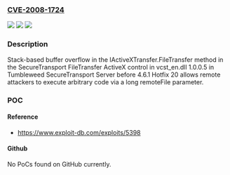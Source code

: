 ### [CVE-2008-1724](https://cve.mitre.org/cgi-bin/cvename.cgi?name=CVE-2008-1724)
![](https://img.shields.io/static/v1?label=Product&message=n%2Fa&color=blue)
![](https://img.shields.io/static/v1?label=Version&message=n%2Fa&color=blue)
![](https://img.shields.io/static/v1?label=Vulnerability&message=n%2Fa&color=brighgreen)

### Description

Stack-based buffer overflow in the IActiveXTransfer.FileTransfer method in the SecureTransport FileTransfer ActiveX control in vcst_en.dll 1.0.0.5 in Tumbleweed SecureTransport Server before 4.6.1 Hotfix 20 allows remote attackers to execute arbitrary code via a long remoteFile parameter.

### POC

#### Reference
- https://www.exploit-db.com/exploits/5398

#### Github
No PoCs found on GitHub currently.

